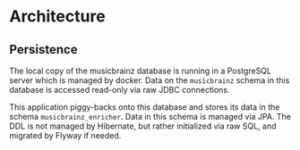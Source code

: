 # Architecture

## Persistence

The local copy of the musicbrainz database is running in a PostgreSQL server which is managed by
docker. Data on the `musicbrainz` schema in this database is accessed read-only via raw JDBC
connections.

This application piggy-backs onto this database and stores its data in the
schema `musicbrainz_enricher`. Data in this schema is managed via JPA. The DDL is not managed by
Hibernate, but rather initialized via raw SQL, and migrated by Flyway if needed.

